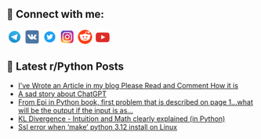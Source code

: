## 🔎 Connect with me:
[<img src="https://github.com/bullbesh/bullbesh/blob/main/images/Telegram.png" width="32" height="32" />](https://t.me/bullbesh)
[<img src="https://github.com/bullbesh/bullbesh/blob/main/images/VK.png" width="32" height="32" />](https://vk.com/bullbesh)
[<img src="https://github.com/bullbesh/bullbesh/blob/main/images/Twitter.png" width="32" height="32" />](https://twitter.com/bullbesh1)
[<img src="https://github.com/bullbesh/bullbesh/blob/main/images/Instagram.png" width="32" height="32" />](https://www.instagram.com/bullbesh)
[<img src="https://github.com/bullbesh/bullbesh/blob/main/images/Reddit.png" width="32" height="32" />](https://www.reddit.com/user/bullbesh)
[<img src="https://github.com/bullbesh/bullbesh/blob/main/images/YouTube.png" width="32" height="32" />](https://www.youtube.com/channel/UCtfjRs6uzgq5mfm8S06WTcg)

## 📕 Latest r/Python Posts
<!-- BLOG-POST-LIST:START -->
- [I&#39;ve Wrote an Article in my blog Please Read and Comment How it is](https://www.reddit.com/r/Python/comments/1712s6e/ive_wrote_an_article_in_my_blog_please_read_and/)
- [A sad story about ChatGPT](https://www.reddit.com/r/Python/comments/1711jue/a_sad_story_about_chatgpt/)
- [From Epi in Python book, first problem that is described on page 1…what will be the output if the input is as…](https://www.reddit.com/r/Python/comments/1711eu6/from_epi_in_python_book_first_problem_that_is/)
- [KL Divergence - Intuition and Math clearly explained &lpar;in Python&rpar;](https://www.reddit.com/r/Python/comments/17113we/kl_divergence_intuition_and_math_clearly/)
- [Ssl error when ‘make’ python 3.12 install on Linux](https://www.reddit.com/r/Python/comments/170yc1t/ssl_error_when_make_python_312_install_on_linux/)
<!-- BLOG-POST-LIST:END -->
